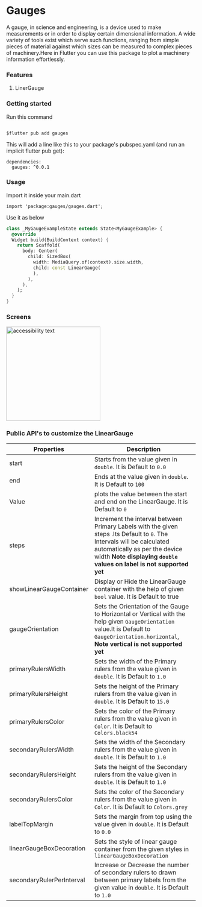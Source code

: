 <!-- 
This README describes the package. If you publish this package to pub.dev,
this README's contents appear on the landing page for your package.

For information about how to write a good package README, see the guide for
[writing package pages](https://dart.dev/guides/libraries/writing-package-pages). 

For general information about developing packages, see the Dart guide for
[creating packages](https://dart.dev/guides/libraries/create-library-packages)
and the Flutter guide for
[developing packages and plugins](https://flutter.dev/developing-packages). 
-->
# Gauges

A gauge, in science and engineering, is a device used to make measurements or in order to display certain dimensional information. A wide variety of tools exist which serve such functions, ranging from simple pieces of material against which sizes can be measured to complex pieces of machinery.Here in Flutter you can use this package to plot a machinery information effortlessly.  

### Features

1. LinerGauge 


### Getting started

Run this command 

```

$flutter pub add gauges

```

This will add a line like this to your package's pubspec.yaml (and run an implicit flutter pub get):

```
dependencies:
  gauges: ^0.0.1
```



### Usage

Import it inside your main.dart

```
import 'package:gauges/gauges.dart';

```

Use it as below

```dart
class _MyGaugeExampleState extends State<MyGaugeExample> {
  @override
  Widget build(BuildContext context) {
    return Scaffold(
      body: Center(
        child: SizedBox(
          width: MediaQuery.of(context).size.width,
          child: const LinearGauge(
          ),
        ),
      ),
    );
  }
}
```





### Screens

<img src="https://github.com/hasnentai/GaugesFlutter/blob/stable/example/screens/screen-two.png" width="250" alt="accessibility text">



### Public API's to customize the LinearGauge

| Properties    | Description                                                  |
| --------------| -------------------------------------------------------------|
| start         | Starts from the value given in `double`. It is Default to `0.0`|
| end           | Ends at the value given in `double`. It is Default to `100`    |
| Value         | plots the value between the start and end on the LinearGauge. It is Default to `0`   |
| steps         | Increment the interval between Primary Labels with the given steps .Its Default to `0`. The Intervals will be calculated automatically as per the device width **Note displaying `double` values on label is not supported yet**|
showLinearGaugeContainer | Display or Hide the LinearGauge container with the help of given `bool` value. It is Default to true|
| gaugeOrientation         | Sets the Orientation of the Gauge to Horizontal or Vertical with the help given `GaugeOrientation` value.It is Default to `GaugeOrientation.horizontal`, **Note vertical is not supported yet**|
| primaryRulersWidth         | Sets the width of the Primary rulers from the value given in `double`. It is Default to `1.0`|
| primaryRulersHeight         | Sets the height of the Primary rulers from the value given in `double`. It is Default to `15.0`|
| primaryRulersColor         | Sets the color of the Primary rulers from the value given in `Color`. It is Default to `Colors.black54`|
| secondaryRulersWidth         | Sets the width of the Secondary rulers from the value given in `double`. It is Default to `1.0`|
| secondaryRulersHeight         | Sets the height of the Secondary rulers from the value given in `double`. It is Default to `1.0`|
| secondaryRulersColor         | Sets the color of the Secondary rulers from the value given in `Color`. It is Default to `Colors.grey`|
| labelTopMargin         | Sets the margin from top using the value given in `double`. It is Default to `0.0`|
| linearGaugeBoxDecoration         | Sets the style of linear gauge container from the given styles in `linearGaugeBoxDecoration`|
| secondaryRulerPerInterval         | Increase or Decrease the number of secondary rulers to drawn between primary labels from the given value in `double`. It is Default to `1.0`|




